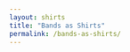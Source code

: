 ```yaml
---
layout: shirts
title: "Bands as Shirts"
permalink: /bands-as-shirts/
---
```


<!--
<header>
    <h1>Category List</h1>
</header>

-->
